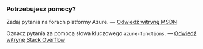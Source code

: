 ### Potrzebujesz pomocy?
Zadaj pytania na forach platformy Azure. — [Odwiedź witrynę MSDN](http://go.microsoft.com/fwlink/?LinkId=780719)

Oznacz pytania za pomocą słowa kluczowego `azure-functions`. — [Odwiedź witrynę Stack Overflow](http://stackoverflow.com/questions/tagged/azure-functions)

<!--HONumber=Sep16_HO3-->


